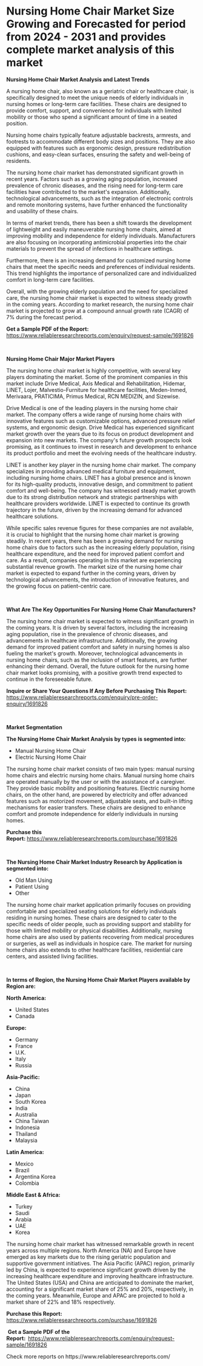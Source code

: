 <p><h1>Nursing Home Chair Market Size Growing and Forecasted for period from 2024 - 2031 and provides complete market analysis of this market</h1></p><p><strong>Nursing Home Chair Market Analysis and Latest Trends</strong></p>
<p><p>A nursing home chair, also known as a geriatric chair or healthcare chair, is specifically designed to meet the unique needs of elderly individuals in nursing homes or long-term care facilities. These chairs are designed to provide comfort, support, and convenience for individuals with limited mobility or those who spend a significant amount of time in a seated position.</p><p>Nursing home chairs typically feature adjustable backrests, armrests, and footrests to accommodate different body sizes and positions. They are also equipped with features such as ergonomic design, pressure redistribution cushions, and easy-clean surfaces, ensuring the safety and well-being of residents.</p><p>The nursing home chair market has demonstrated significant growth in recent years. Factors such as a growing aging population, increased prevalence of chronic diseases, and the rising need for long-term care facilities have contributed to the market's expansion. Additionally, technological advancements, such as the integration of electronic controls and remote monitoring systems, have further enhanced the functionality and usability of these chairs.</p><p>In terms of market trends, there has been a shift towards the development of lightweight and easily maneuverable nursing home chairs, aimed at improving mobility and independence for elderly individuals. Manufacturers are also focusing on incorporating antimicrobial properties into the chair materials to prevent the spread of infections in healthcare settings.</p><p>Furthermore, there is an increasing demand for customized nursing home chairs that meet the specific needs and preferences of individual residents. This trend highlights the importance of personalized care and individualized comfort in long-term care facilities.</p><p>Overall, with the growing elderly population and the need for specialized care, the nursing home chair market is expected to witness steady growth in the coming years. According to market research, the nursing home chair market is projected to grow at a compound annual growth rate (CAGR) of 7% during the forecast period.</p></p>
<p><strong>Get a Sample PDF of the Report:&nbsp;</strong> <a href="https://www.reliableresearchreports.com/enquiry/request-sample/1691826">https://www.reliableresearchreports.com/enquiry/request-sample/1691826</a></p>
<p>&nbsp;</p>
<p><strong>Nursing Home Chair Major Market Players</strong></p>
<p><p>The nursing home chair market is highly competitive, with several key players dominating the market. Some of the prominent companies in this market include Drive Medical, Axis Medical and Rehabilitation, Hidemar, LINET, Lojer, Malvestio-Furniture for healthcare facilities, Meden-Inmed, Merivaara, PRATICIMA, Primus Medical, RCN MEDIZIN, and Sizewise. </p><p>Drive Medical is one of the leading players in the nursing home chair market. The company offers a wide range of nursing home chairs with innovative features such as customizable options, advanced pressure relief systems, and ergonomic design. Drive Medical has experienced significant market growth over the years due to its focus on product development and expansion into new markets. The company's future growth prospects look promising, as it continues to invest in research and development to enhance its product portfolio and meet the evolving needs of the healthcare industry.</p><p>LINET is another key player in the nursing home chair market. The company specializes in providing advanced medical furniture and equipment, including nursing home chairs. LINET has a global presence and is known for its high-quality products, innovative design, and commitment to patient comfort and well-being. The company has witnessed steady market growth due to its strong distribution network and strategic partnerships with healthcare providers worldwide. LINET is expected to continue its growth trajectory in the future, driven by the increasing demand for advanced healthcare solutions.</p><p>While specific sales revenue figures for these companies are not available, it is crucial to highlight that the nursing home chair market is growing steadily. In recent years, there has been a growing demand for nursing home chairs due to factors such as the increasing elderly population, rising healthcare expenditure, and the need for improved patient comfort and care. As a result, companies operating in this market are experiencing substantial revenue growth. The market size of the nursing home chair market is expected to expand further in the coming years, driven by technological advancements, the introduction of innovative features, and the growing focus on patient-centric care.</p></p>
<p>&nbsp;</p>
<p><strong>What Are The Key Opportunities For Nursing Home Chair Manufacturers?</strong></p>
<p><p>The nursing home chair market is expected to witness significant growth in the coming years. It is driven by several factors, including the increasing aging population, rise in the prevalence of chronic diseases, and advancements in healthcare infrastructure. Additionally, the growing demand for improved patient comfort and safety in nursing homes is also fueling the market's growth. Moreover, technological advancements in nursing home chairs, such as the inclusion of smart features, are further enhancing their demand. Overall, the future outlook for the nursing home chair market looks promising, with a positive growth trend expected to continue in the foreseeable future.</p></p>
<p><strong>Inquire or Share Your Questions If Any Before Purchasing This Report:</strong> <a href="https://www.reliableresearchreports.com/enquiry/pre-order-enquiry/1691826">https://www.reliableresearchreports.com/enquiry/pre-order-enquiry/1691826</a></p>
<p>&nbsp;</p>
<p><strong>Market Segmentation</strong></p>
<p><strong>The Nursing Home Chair Market Analysis by types is segmented into:</strong></p>
<p><ul><li>Manual Nursing Home Chair</li><li>Electric Nursing Home Chair</li></ul></p>
<p><p>The nursing home chair market consists of two main types: manual nursing home chairs and electric nursing home chairs. Manual nursing home chairs are operated manually by the user or with the assistance of a caregiver. They provide basic mobility and positioning features. Electric nursing home chairs, on the other hand, are powered by electricity and offer advanced features such as motorized movement, adjustable seats, and built-in lifting mechanisms for easier transfers. These chairs are designed to enhance comfort and promote independence for elderly individuals in nursing homes.</p></p>
<p><strong>Purchase this Report:&nbsp;</strong><a href="https://www.reliableresearchreports.com/purchase/1691826">https://www.reliableresearchreports.com/purchase/1691826</a></p>
<p>&nbsp;</p>
<p><strong>The Nursing Home Chair Market Industry Research by Application is segmented into:</strong></p>
<p><ul><li>Old Man Using</li><li>Patient Using</li><li>Other</li></ul></p>
<p><p>The nursing home chair market application primarily focuses on providing comfortable and specialized seating solutions for elderly individuals residing in nursing homes. These chairs are designed to cater to the specific needs of older people, such as providing support and stability for those with limited mobility or physical disabilities. Additionally, nursing home chairs are also used by patients recovering from medical procedures or surgeries, as well as individuals in hospice care. The market for nursing home chairs also extends to other healthcare facilities, residential care centers, and assisted living facilities.</p></p>
<p>&nbsp;</p>
<p><strong>In terms of Region, the Nursing Home Chair Market Players available by Region are:</strong></p>
<p>
    <p> <strong> North America: </strong>
        <ul>
            <li>United States</li>
            <li>Canada</li>
        </ul>
        </p> 
    <p> <strong> Europe: </strong>
        <ul>
            <li>Germany</li>
            <li>France</li>
            <li>U.K.</li>
            <li>Italy</li>
            <li>Russia</li>
        </ul>
        </p> 
    <p> <strong> Asia-Pacific: </strong>
        <ul>
            <li>China</li>
            <li>Japan</li>
            <li>South Korea</li>
            <li>India</li>
            <li>Australia</li>
            <li>China Taiwan</li>
            <li>Indonesia</li>
            <li>Thailand</li>
            <li>Malaysia</li>
        </ul>
        </p> 
    <p> <strong> Latin America: </strong>
        <ul>
            <li>Mexico</li>
            <li>Brazil</li>
            <li>Argentina Korea</li>
            <li>Colombia</li>
        </ul>
        </p> 
    <p> <strong> Middle East & Africa: </strong>
        <ul>
            <li>Turkey</li>
            <li>Saudi</li>
            <li>Arabia</li>
            <li>UAE</li>
            <li>Korea</li>
        </ul>
    </p>
    </p>
<p><p>The nursing home chair market has witnessed remarkable growth in recent years across multiple regions. North America (NA) and Europe have emerged as key markets due to the rising geriatric population and supportive government initiatives. The Asia Pacific (APAC) region, primarily led by China, is expected to experience significant growth driven by the increasing healthcare expenditure and improving healthcare infrastructure. The United States (USA) and China are anticipated to dominate the market, accounting for a significant market share of 25% and 20%, respectively, in the coming years. Meanwhile, Europe and APAC are projected to hold a market share of 22% and 18% respectively.</p></p>
<p><strong>Purchase this Report: </strong><a href="https://www.reliableresearchreports.com/purchase/1691826">https://www.reliableresearchreports.com/purchase/1691826</a></p>
<p>&nbsp;<strong>Get a Sample PDF of the Report:&nbsp;&nbsp;</strong><a href="https://www.reliableresearchreports.com/enquiry/request-sample/1691826">https://www.reliableresearchreports.com/enquiry/request-sample/1691826</a></p>
<p><strong></strong></p>
<p>Check more reports on https://www.reliableresearchreports.com/</p>